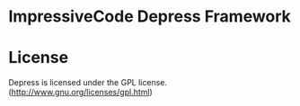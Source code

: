 ImpressiveCode Depress Framework
===================

# License

Depress is licensed under the GPL license. (http://www.gnu.org/licenses/gpl.html)
